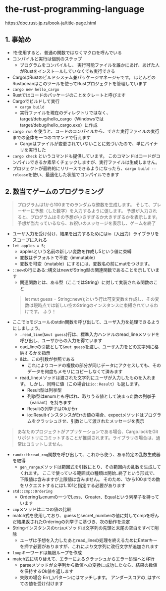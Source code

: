 # the-rust-programming-language

https://doc.rust-jp.rs/book-ja/title-page.html

## 1. 事始め
- !を使用すると、普通の関数ではなくマクロを呼んでいる
- コンパイルと実行は個別のステップ
    - プログラムをコンパイルし、 実行可能ファイルを誰かにあげ、あげた人がRustをインストールしていなくても実行できる
- CargoはRustのビルドシステム兼パッケージマネージャです。 ほとんどのRustaceanはこのツールを使ってRustプロジェクトを管理しています
- `cargo new hello_cargo`
- Rustではコードのパッケージのことをクレートと呼びます
- Cargoでビルドして実行 
    - `cargo build`
    - 実行ファイルを現在のディレクトリではなく、target/debug/hello_cargo（Windowsではtarget/debug/hello_cargo.exe）に作成
- `cargo run` を使うと、コードのコンパイルから、できた実行ファイルの実行までの全体を一つのコマンドで行えます
    - Cargoはファイルが変更されていないことに気づいたので、単にバイナリを実行した
- `cargo check` というコマンドも提供しています。 このコマンドはコードがコンパイルできるか素早くチェックしますが、実行ファイルは生成しません。
- プロジェクトが最終的にリリースできるようになったら、`cargo build --release`を使い、最適化した状態でコンパイルできます

## 2. 数当てゲームのプログラミング
> プログラムは1から100までのランダムな整数を生成します。 そして、プレーヤーに予想（した数字）を入力するように促します。 予想が入力されると、プログラムはその予想が小さすぎるか大きすぎるかを表示します。 予想が当たっているなら、お祝いのメッセージを表示し、ゲームを終了
- ユーザ入力を受け付け、結果を出力するためにはio（入出力）ライブラリをスコープに入れる
- `let apples = 5;`
    - applesという名前の新しい変数を作成し5という値に束縛
    - 変数はデフォルトで不変（immutable）
    - 変数を可変（mutable）にするには、変数名の前にmutをつけます。
- `::new`の行にある::構文はnewがString型の関連関数であることを示しています
    - 関連関数とは、ある型（ここではString）に対して実装される関数のこと
    > let mut guess = String::new();という行は可変変数を作成し、その変数は現時点では新しい空のStringのインスタンスに束縛されているわけです。 ふう！
- ここでioモジュールのstdin関数を呼び出して、ユーザ入力を処理できるようにしましょう。
    - `.read_line`(`&mut guess`)行は、標準入力ハンドルのread_lineメソッドを呼び出し、ユーザからの入力を得ています
    - ead_lineの引数として`&mut guess`を渡し、ユーザ入力をどの文字列に格納するかを指示
    - &は、この引数が参照である
        - これによりコードの複数の部分が同じデータにアクセスしても、そのデータを何度もメモリにコピーしなくて済みます
    - read_lineメソッドは渡された文字列にユーザが入力したものを入れます。 しかし、同時に値（この場合は`io::Result`）も返します。
        - Result型は列挙型
        - 列挙型はenumとも呼ばれ、取りうる値として決まった数の列挙子（variant）を持ちます
        - Resultの列挙子はOkかErr
        - io::ResultインスタンスがErrの値の場合、expectメソッドはプログラムをクラッシュさせ、引数として渡されたメッセージを表示
> あなたのプロジェクトがアプリケーションである場合、Cargo.lockをGitリポジトリにコミットすることが推奨されます。ライブラリの場合は、通常はコミットしません。
- `rand::thread_rng`関数を呼び出して、これから使う、ある特定の乱数生成器を取得
    - `gen_range`メソッドは範囲式を引数にとり、その範囲内の乱数を生成してくれます。 ここで使っている範囲式の種類は開始..終了という形式で、下限値は含みますが上限値は含みません。 そのため、1から100までの数をリクエストするには1..101と指定する必要があります
- `std::cmp::Ordering`
    - Orderingもenumの一つでLess、Greater、Equalという列挙子を持っています
- `cmp`メソッドは二つの値の比較
- match式を使用しており、guessとsecret_numberの値に対してcmpを呼んだ結果返されたOrderingの列挙子に基づき、次の動作を決定
- Stringインスタンスの`trim`メソッドは文字列の先頭と末尾の空白をすべて削除
    - ユーザは予想を入力したあとread_lineの処理を終えるためにEnterキーを押す必要がありますが、これにより文字列に改行文字が追加されます
- `loop`キーワードは無限ループを作成
- match式に切り替えて、エラーによるクラッシュからエラー処理へと移行
    - parseメソッドが文字列から数値への変換に成功したなら、結果の数値を保持するOk値を返します
    - 失敗の場合 Err(_)パターンにはマッチします。 アンダースコアの`_`はすべての値を受け付けます